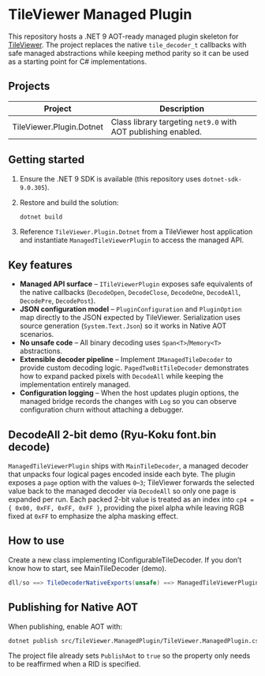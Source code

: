# TileViewer Managed Plugin

This repository hosts a .NET 9 AOT-ready managed plugin skeleton for [TileViewer](https://github.com/YuriSizuku/TileViewer).
The project replaces the native `tile_decoder_t` callbacks with safe managed abstractions while keeping method parity so it can
be used as a starting point for C# implementations.

## Projects

| Project | Description |
| --- | --- |
| TileViewer.Plugin.Dotnet | Class library targeting `net9.0` with AOT publishing enabled. |

## Getting started

1. Ensure the .NET 9 SDK is available (this repository uses `dotnet-sdk-9.0.305`).
2. Restore and build the solution:

   ```bash
   dotnet build
   ```

3. Reference `TileViewer.Plugin.Dotnet` from a TileViewer host application and instantiate `ManagedTileViewerPlugin` to access the managed API.

## Key features

- **Managed API surface** – `ITileViewerPlugin` exposes safe equivalents of the native callbacks (`DecodeOpen`, `DecodeClose`, `DecodeOne`, `DecodeAll`, `DecodePre`, `DecodePost`).
- **JSON configuration model** – `PluginConfiguration` and `PluginOption` map directly to the JSON expected by TileViewer. Serialization uses source generation (`System.Text.Json`) so it works in Native AOT scenarios.
- **No unsafe code** – All binary decoding uses `Span<T>`/`Memory<T>` abstractions.
- **Extensible decoder pipeline** – Implement `IManagedTileDecoder` to provide custom decoding logic. `PagedTwoBitTileDecoder` demonstrates how to expand packed pixels with `DecodeAll` while keeping the implementation entirely managed.
- **Configuration logging** – When the host updates plugin options, the managed bridge records the changes with `Log` so you can observe configuration churn without attaching a debugger.

## DecodeAll 2-bit demo (Ryu-Koku font.bin decode)

`ManagedTileViewerPlugin` ships with `MainTileDecoder`, a managed decoder that unpacks four logical pages encoded inside each byte. The plugin exposes a `page` option with the values `0`–`3`; TileViewer forwards the selected value back to the managed decoder via `DecodeAll` so only one page is expanded per run. Each packed 2-bit value is treated as an index into `cp4 = { 0x00, 0xFF, 0xFF, 0xFF }`, providing the pixel alpha while leaving RGB fixed at `0xFF` to emphasize the alpha masking effect.

## How to use 
Create a new class implementing IConfigurableTileDecoder. If you don’t know how to start, see MainTileDecoder (demo).
```c#
dll/so ==> TileDecoderNativeExports(unsafe) ==> ManagedTileViewerPlugin ==> IConfigurableTileDecoder
```

## Publishing for Native AOT

When publishing, enable AOT with:

```bash
dotnet publish src/TileViewer.ManagedPlugin/TileViewer.ManagedPlugin.csproj -c Release -r win-x64 -p:PublishAot=true
```

The project file already sets `PublishAot` to `true` so the property only needs to be reaffirmed when a RID is specified.
